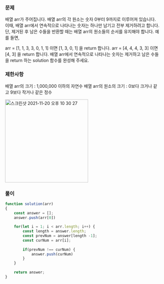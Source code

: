### 문제
배열 arr가 주어집니다. 배열 arr의 각 원소는 숫자 0부터 9까지로 이루어져 있습니다.   
이때, 배열 arr에서 연속적으로 나타나는 숫자는 하나만 남기고 전부 제거하려고 합니다. 단, 제거된 후 남은 수들을 반환할 때는 배열 arr의 원소들의 순서를 유지해야 합니다. 예를 들면,

arr = [1, 1, 3, 3, 0, 1, 1] 이면 [1, 3, 0, 1] 을 return 합니다.
arr = [4, 4, 4, 3, 3] 이면 [4, 3] 을 return 합니다.
배열 arr에서 연속적으로 나타나는 숫자는 제거하고 남은 수들을 return 하는 solution 함수를 완성해 주세요.


### 제한사항
배열 arr의 크기 : 1,000,000 이하의 자연수
배열 arr의 원소의 크기 : 0보다 크거나 같고 9보다 작거나 같은 정수

<img width="271" alt="스크린샷 2021-11-20 오후 10 30 27" src="https://user-images.githubusercontent.com/60246689/142728177-e770414f-5b51-418b-8d6a-ef91c43777c9.png">

### 풀이
```javascript
function solution(arr)
{
    const answer = [];
    answer.push(arr[0])
    
    for(let i = 1; i < arr.length; i++) {
        const length = answer.length;
        const prevNum = answer[length -1];
        const curNum = arr[i];
        
        if(prevNum !== curNum) {
            answer.push(curNum)
        } 
    }
    
    return answer;
}
```
